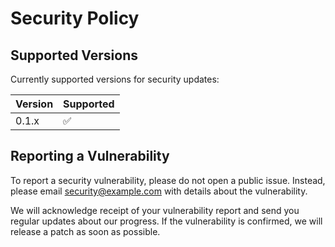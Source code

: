 # Security Policy

## Supported Versions

Currently supported versions for security updates:

| Version | Supported          |
| ------- | ------------------ |
| 0.1.x   | :white_check_mark: |

## Reporting a Vulnerability

To report a security vulnerability, please do not open a public issue.
Instead, please email security@example.com with details about the vulnerability.

We will acknowledge receipt of your vulnerability report and send you regular updates about our progress.
If the vulnerability is confirmed, we will release a patch as soon as possible.
